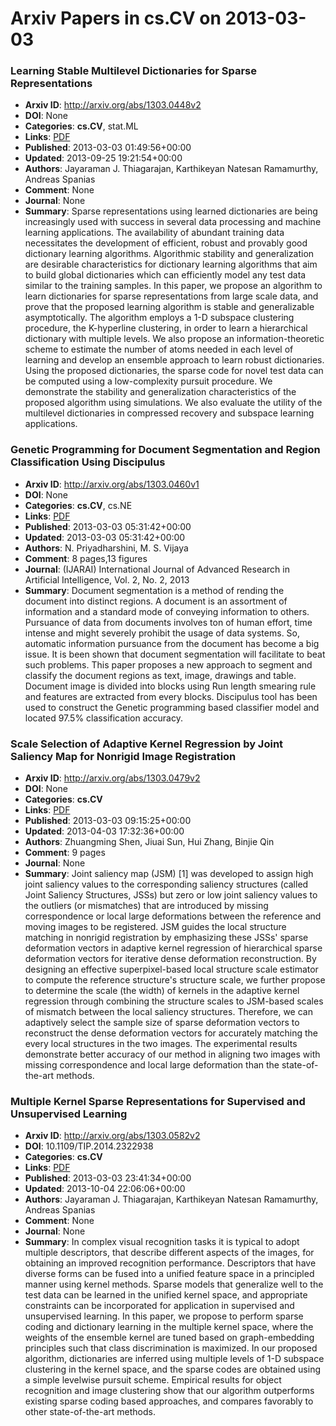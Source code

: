 # Arxiv Papers in cs.CV on 2013-03-03
### Learning Stable Multilevel Dictionaries for Sparse Representations
- **Arxiv ID**: http://arxiv.org/abs/1303.0448v2
- **DOI**: None
- **Categories**: **cs.CV**, stat.ML
- **Links**: [PDF](http://arxiv.org/pdf/1303.0448v2)
- **Published**: 2013-03-03 01:49:56+00:00
- **Updated**: 2013-09-25 19:21:54+00:00
- **Authors**: Jayaraman J. Thiagarajan, Karthikeyan Natesan Ramamurthy, Andreas Spanias
- **Comment**: None
- **Journal**: None
- **Summary**: Sparse representations using learned dictionaries are being increasingly used with success in several data processing and machine learning applications. The availability of abundant training data necessitates the development of efficient, robust and provably good dictionary learning algorithms. Algorithmic stability and generalization are desirable characteristics for dictionary learning algorithms that aim to build global dictionaries which can efficiently model any test data similar to the training samples. In this paper, we propose an algorithm to learn dictionaries for sparse representations from large scale data, and prove that the proposed learning algorithm is stable and generalizable asymptotically. The algorithm employs a 1-D subspace clustering procedure, the K-hyperline clustering, in order to learn a hierarchical dictionary with multiple levels. We also propose an information-theoretic scheme to estimate the number of atoms needed in each level of learning and develop an ensemble approach to learn robust dictionaries. Using the proposed dictionaries, the sparse code for novel test data can be computed using a low-complexity pursuit procedure. We demonstrate the stability and generalization characteristics of the proposed algorithm using simulations. We also evaluate the utility of the multilevel dictionaries in compressed recovery and subspace learning applications.



### Genetic Programming for Document Segmentation and Region Classification Using Discipulus
- **Arxiv ID**: http://arxiv.org/abs/1303.0460v1
- **DOI**: None
- **Categories**: **cs.CV**, cs.NE
- **Links**: [PDF](http://arxiv.org/pdf/1303.0460v1)
- **Published**: 2013-03-03 05:31:42+00:00
- **Updated**: 2013-03-03 05:31:42+00:00
- **Authors**: N. Priyadharshini, M. S. Vijaya
- **Comment**: 8 pages,13 figures
- **Journal**: (IJARAI) International Journal of Advanced Research in Artificial
  Intelligence, Vol. 2, No. 2, 2013
- **Summary**: Document segmentation is a method of rending the document into distinct regions. A document is an assortment of information and a standard mode of conveying information to others. Pursuance of data from documents involves ton of human effort, time intense and might severely prohibit the usage of data systems. So, automatic information pursuance from the document has become a big issue. It is been shown that document segmentation will facilitate to beat such problems. This paper proposes a new approach to segment and classify the document regions as text, image, drawings and table. Document image is divided into blocks using Run length smearing rule and features are extracted from every blocks. Discipulus tool has been used to construct the Genetic programming based classifier model and located 97.5% classification accuracy.



### Scale Selection of Adaptive Kernel Regression by Joint Saliency Map for Nonrigid Image Registration
- **Arxiv ID**: http://arxiv.org/abs/1303.0479v2
- **DOI**: None
- **Categories**: **cs.CV**
- **Links**: [PDF](http://arxiv.org/pdf/1303.0479v2)
- **Published**: 2013-03-03 09:15:25+00:00
- **Updated**: 2013-04-03 17:32:36+00:00
- **Authors**: Zhuangming Shen, Jiuai Sun, Hui Zhang, Binjie Qin
- **Comment**: 9 pages
- **Journal**: None
- **Summary**: Joint saliency map (JSM) [1] was developed to assign high joint saliency values to the corresponding saliency structures (called Joint Saliency Structures, JSSs) but zero or low joint saliency values to the outliers (or mismatches) that are introduced by missing correspondence or local large deformations between the reference and moving images to be registered. JSM guides the local structure matching in nonrigid registration by emphasizing these JSSs' sparse deformation vectors in adaptive kernel regression of hierarchical sparse deformation vectors for iterative dense deformation reconstruction. By designing an effective superpixel-based local structure scale estimator to compute the reference structure's structure scale, we further propose to determine the scale (the width) of kernels in the adaptive kernel regression through combining the structure scales to JSM-based scales of mismatch between the local saliency structures. Therefore, we can adaptively select the sample size of sparse deformation vectors to reconstruct the dense deformation vectors for accurately matching the every local structures in the two images. The experimental results demonstrate better accuracy of our method in aligning two images with missing correspondence and local large deformation than the state-of-the-art methods.



### Multiple Kernel Sparse Representations for Supervised and Unsupervised Learning
- **Arxiv ID**: http://arxiv.org/abs/1303.0582v2
- **DOI**: 10.1109/TIP.2014.2322938
- **Categories**: **cs.CV**
- **Links**: [PDF](http://arxiv.org/pdf/1303.0582v2)
- **Published**: 2013-03-03 23:41:34+00:00
- **Updated**: 2013-10-04 22:06:06+00:00
- **Authors**: Jayaraman J. Thiagarajan, Karthikeyan Natesan Ramamurthy, Andreas Spanias
- **Comment**: None
- **Journal**: None
- **Summary**: In complex visual recognition tasks it is typical to adopt multiple descriptors, that describe different aspects of the images, for obtaining an improved recognition performance. Descriptors that have diverse forms can be fused into a unified feature space in a principled manner using kernel methods. Sparse models that generalize well to the test data can be learned in the unified kernel space, and appropriate constraints can be incorporated for application in supervised and unsupervised learning. In this paper, we propose to perform sparse coding and dictionary learning in the multiple kernel space, where the weights of the ensemble kernel are tuned based on graph-embedding principles such that class discrimination is maximized. In our proposed algorithm, dictionaries are inferred using multiple levels of 1-D subspace clustering in the kernel space, and the sparse codes are obtained using a simple levelwise pursuit scheme. Empirical results for object recognition and image clustering show that our algorithm outperforms existing sparse coding based approaches, and compares favorably to other state-of-the-art methods.



